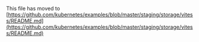 This file has moved to [https://github.com/kubernetes/examples/blob/master/staging/storage/vitess/README.md](https://github.com/kubernetes/examples/blob/master/staging/storage/vitess/README.md)
